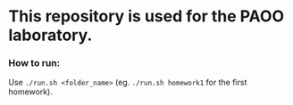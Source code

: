 # This repository is used for the PAOO laboratory.
### How to run:
Use ` ./run.sh <folder_name> ` (eg. ` ./run.sh homework1 ` for the first homework).
